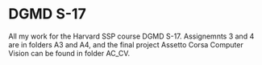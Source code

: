 # DGMD S-17
All my work for the Harvard SSP course DGMD S-17. Assignemnts 3 and 4 are in folders A3 and A4, and the final project Assetto Corsa Computer Vision can be found in folder AC_CV.

